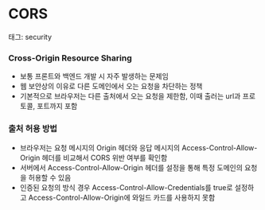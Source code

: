 # CORS

태그: security

### Cross-Origin Resource Sharing

- 보통 프론트와 백엔드 개발 시 자주 발생하는 문제임
- 웹 보안상의 이유로 다른 도메인에서 오는 요청을 차단하는 정책
- 기본적으로 브라우저는 다른 출처에서 오는 요청을 제한함, 이때 출러는 url과 프로토콜, 포트까지 포함

### 출처 허용 방법

- 브라우저는 요청 메시지의 Origin 헤더와 응답 메시지의 Access-Control-Allow-Origin 헤더를 비교해서 CORS 위반 여부를 확인함
- 서버에서 Access-Control-Allow-Origin 헤더를 설정을 통해 특정 도메인의 요청을 허용할 수 있음
- 인증된 요청의 방식 경우  Access-Control-Allow-Credentials를 true로 설정하고 Access-Control-Allow-Origin에 와일드 카드를 사용하지 못함